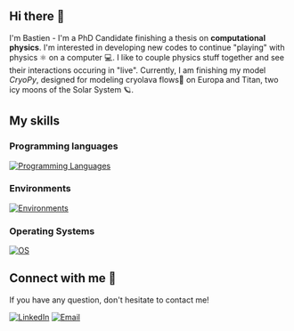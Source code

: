 ## Hi there 👋

I'm Bastien - I'm a PhD Candidate finishing a thesis on **computational physics**. I'm interested in developing new codes to continue "playing" with physics ⚛️ on a computer 💻. I like to couple physics stuff together and see their interactions occuring in "live". Currently, I am finishing my model *CryoPy*, designed for modeling cryolava flows🧊 on Europa and Titan, two icy moons of the Solar System 🪐.

## My skills
### Programming languages
[![Programming Languages](https://skillicons.dev/icons?i=py,fortran,c,cpp)](https://skillicons.dev)
### Environments
[![Environments](https://skillicons.dev/icons?i=bash,powershell,vscode,vim)](https://skillicons.dev)
### Operating Systems
[![OS](https://skillicons.dev/icons?i=windows,linux,apple)](https://skillicons.dev)


## Connect with me 📨
If you have any question, don't hesitate to contact me!
<p align="left">
  <a href="https://linkedin.com/in/bastien-bodin" target="_blank" rel="noopener noreferrer"><img src="https://skillicons.dev/icons?i=linkedin" alt="LinkedIn" /></a>
  <a href="mailto:bastien.bodin@proton.me"><img src="https://skillicons.dev/icons?i=gmail" alt="Email" /></a>
</p>

<!--
**bastien-bodin/bastien-bodin** is a ✨ _special_ ✨ repository because its `README.md` (this file) appears on your GitHub profile.

Here are some ideas to get you started:

- 🔭 I’m currently working on ...
- 🌱 I’m currently learning ...
- 👯 I’m looking to collaborate on ...
- 🤔 I’m looking for help with ...
- 💬 Ask me about ...
- 📫 How to reach me: ...
- 😄 Pronouns: ...
- ⚡ Fun fact: ...
-->
